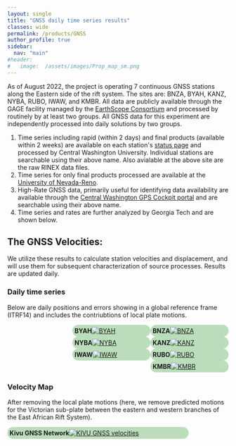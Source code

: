 ```yaml
---
layout: single
title: "GNSS daily time series results"
classes: wide
permalink: /products/GNSS
author_profile: true
sidebar:
  nav: "main"
#header:
#   image:  /assets/images/Prop_map_sm.png
---
```


<style>  
.floatauto  {
    width: 23%;
    padding: 5px 5px 5px 5px;
    overflow: auto;
    border-radius: 5%;
}
.Bigbox {
    background-color:#bdb;
    width: 80%;
    padding: 5px 5px 5px 5px;
    float: left;
    overflow: auto;
    border-radius: 15px;
}
.box {
    background-color:#bdb;
    width: 33.33%;
    padding: 5px 5px 5px 5px;
    float: right;
    overflow: auto;
    border-radius: 15px;
}
.clear::after {
    content:"";
    clear:both;
    display:table;
}
</style>


As of August 2022, the project is operating 7 continuous GNSS stations along the Eastern side of the rift system. The sites are: BNZA, BYAH, KANZ, NYBA, RUBO, IWAW, and KMBR.  All data are publicly available through the GAGE facility managed by the [EarthScope Consortium](https://www.earthscope.org) and processed by routinely by at least two groups.  All GNSS data for this experiment are independently processed into daily solutions by two groups.

 1. Time series including rapid (within 2 days) and final products (available within 2 weeks) are available on each station's [status page](https://www.unavco.org/instrumentation/networks/status/pi/overview/IWAW) and processed by Central Washington University. Individual stations are searchable using their above name. Also avialable at the above site are the raw RINEX data files.
 2. Time series for only final products processed are available at the [University of Nevada-Reno](http://geodesy.unr.edu/PlugNPlayPortal.php).
 1. High-Rate GNSS data, primarily useful for identifying data availability are available through the [Central Washington GPS Cockpit portal](http://www.geodesy.cwu.edu/realtime/data/) and are searchable using their above name.
 1. Time series and rates are further analyzed by Georgia Tech and are shown below. 

## The GNSS Velocities:
We utilize these results to calculate station velocities and displacement, and will use them for subsequent characterization of source processes.  Results are updated daily.

### Daily time series
Below are daily positions and errors showing in a global reference frame (ITRF14) and includes the contriubtions of local plate motions.
<div class="clear">
   <div class="box"> <b>BNZA</b><a href="http://geophysics.eas.gatech.edu/anewman/research/KivuGNSS/plots/TS/BNZA_TS.png"><img src="http://geophysics.eas.gatech.edu/anewman/research/KivuGNSS/plots/TS/small/BNZA_TS_sm.png" alt="BNZA" ></a></div>
   <div class="box"> <b>BYAH</b><a href="http://geophysics.eas.gatech.edu/anewman/research/KivuGNSS/plots/TS/BYAH_TS.png"><img src="http://geophysics.eas.gatech.edu/anewman/research/KivuGNSS/plots/TS/small/BYAH_TS_sm.png" alt="BYAH" ></a></div>
   <div class="box"> <b>KANZ</b><a href="http://geophysics.eas.gatech.edu/anewman/research/KivuGNSS/plots/TS/KANZ_TS.png"><img src="http://geophysics.eas.gatech.edu/anewman/research/KivuGNSS/plots/TS/small/KANZ_TS_sm.png" alt="KANZ" ></a></div>
   <div class="box"> <b>NYBA</b><a href="http://geophysics.eas.gatech.edu/anewman/research/KivuGNSS/plots/TS/NYBA_TS.png"><img src="http://geophysics.eas.gatech.edu/anewman/research/KivuGNSS/plots/TS/small/NYBA_TS_sm.png" alt="NYBA" ></a></div>
   <div class="box"> <b>RUBO</b><a href="http://geophysics.eas.gatech.edu/anewman/research/KivuGNSS/plots/TS/RUBO_TS.png"><img src="http://geophysics.eas.gatech.edu/anewman/research/KivuGNSS/plots/TS/small/RUBO_TS_sm.png" alt="RUBO" ></a></div>
   <div class="box"> <b>IWAW</b><a href="http://geophysics.eas.gatech.edu/anewman/research/KivuGNSS/plots/TS/IWAW_TS.png"><img src="http://geophysics.eas.gatech.edu/anewman/research/KivuGNSS/plots/TS/small/IWAW_TS_sm.png" alt="IWAW" ></a></div>
   <div class="box"> <b>KMBR</b><a href="http://geophysics.eas.gatech.edu/anewman/research/KivuGNSS/plots/TS/KMBR_TS.png"><img src="http://geophysics.eas.gatech.edu/anewman/research/KivuGNSS/plots/TS/small/KMBR_TS_sm.png" alt="KMBR" ></a></div>
</div>


### Velocity Map
After removing the local plate motions (here, we remove predicted motions for the Victorian sub-plate between the eastern and western branches of the East African Rift System).  
<div class="clear">
   <div class="Bigbox"> <b>Kivu GNSS Network</b><a href="http://geophysics.eas.gatech.edu/anewman/research/KivuGNSS/plots/KIVU_GNSS.png"><img src="http://geophysics.eas.gatech.edu/anewman/research/KivuGNSS/plots/KIVU_GNSS_sm.png" alt="KIVU GNSS velocities"></a></div>
</div>